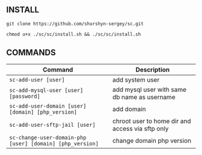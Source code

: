 ## INSTALL

```
git clone https://github.com/shurshyn-sergey/sc.git
```
```
chmod u+x ./sc/sc/install.sh && ./sc/sc/install.sh
```


<!---
## AFTER INSTALL
```
mysql
ALTER USER 'root'@'localhost' IDENTIFIED WITH mysql_native_password BY 'password';
exit
mysql_secure_installation
```
> #set password  
> #Remove anonymous users  
> #Disallow root login remotely  
> #Remove test database and access to it  

```
mysql -u root -p
ALTER USER 'root'@'localhost' IDENTIFIED WITH auth_socket;
```
-->


## COMMANDS
| Command                                            | Description                                      |
|----------------------------------------------------|--------------------------------------------------|
| `sc-add-user [user]`                               | add system user                                  |
| `sc-add-mysql-user [user] [password]`              | add mysql user with same db name as username     |
| `sc-add-user-domain [user] [domain] [php_version]` | add domain                                       |
| `sc-add-user-sftp-jail [user] `                    | chroot user to home dir and access via sftp only |
| `sc-change-user-domain-php [user] [domain] [php_version]` | change domain php version                        |
